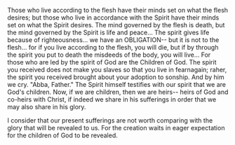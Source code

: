 Those who live according to the flesh have their minds set on what the flesh desires;
but those who live in accordance with the Spirit have their minds set on what the Spirit desires. The mind governed by the flesh is death,
but the mind governed by the Spirit is life and peace... The spirit gives life because of righteousness...
we have an OBLIGATION-- but it is not to the flesh... for if you live according to the flesh, you will die,
but if by through the spirit you put to death the misdeeds of the body, you will live... For those
who are led by the spirit of God are the Children of God.
The spirit you received does not make you slaves so that you live in fearnagain; raher, the spirit you
received brought about your adoption to sonship. And by him we cry. "Abba, Father."
The Spirit himself testifies with our spirit that we are God's children. Now, if we are children, then we are heirs--
heirs of God and co-heirs with Christ, if indeed we share in his sufferings in order that we may also share in
his glory.

I consider that our present sufferings are not worth comparing with the glory that will be revealed to us. For the creation waits in eager
expectation for the children of God to be revealed.
